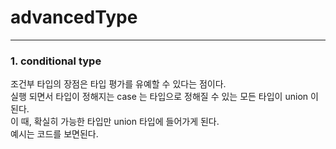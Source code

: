 # advancedType
---
### 1. conditional type     
    
    
조건부 타입의 장점은 타입 평가를 유예할 수 있다는 점이다.    
실행 되면서 타입이 정해지는 case 는 타입으로 정해질 수 있는 모든 타입이 union 이 된다.    
이 때, 확실히 가능한 타입만 union 타입에 들어가게 된다.   
예시는 코드를 보면된다.    
